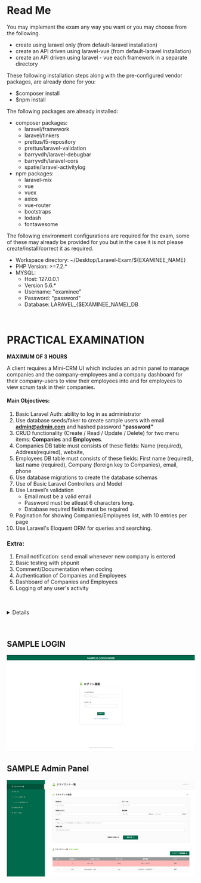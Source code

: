 # Read Me

You may implement the exam any way you want or you may choose from the following.<br>

<ul type="a">
<li>create using laravel only (from default-laravel installation)</li>
<li>create an API driven using laravel-vue (from default-laravel installation)</li>
<li>create an API driven using laravel - vue each framework in a separate directory </li>
</ul>

These following installation steps along with the pre-configured vendor packages, are already done for you:

-   \$composer install
-   \$npm install

The following packages are already installed:<br>

-   composer packages:
    -   laravel/framework
    -   laravel/tinkers
    -   prettus/l5-repository
    -   prettus/laravel-validation
    -   barryvdh/laravel-debugbar
    -   barryvdh/laravel-cors
    -   spatie/laravel-activitylog
-   npm packages:
    -   laravel-mix
    -   vue
    -   vuex
    -   axios
    -   vue-router
    -   bootstraps
    -   lodash
    -   fontawesome

The following environment configurations are required for the exam, some of these may already be provided for you but in the case it is not please create/install/correct it as required.

-   Workspace directory: ~/Desktop/Laravel-Exam/\${EXAMINEE_NAME}
-   PHP Version: >=7.2.\*
-   MYSQL:
    -   Host: 127.0.0.1
    -   Version 5.6.\*
    -   Username: "examinee"
    -   Password: "password"
    -   Database: LARAVEL\_{\$EXAMINEE_NAME}\_DB

<!-- should you have request for other dependencies/packages, please ask before the exam. -->

<br>

# PRACTICAL EXAMINATION

**MAXIMUM OF 3 HOURS**

A client requires a Mini-CRM UI which includes an admin panel to manage companies and the company-employees and a company dashboard for their company-users to view their employees into and for employees to view scrum task in their companies.

#### Main Objectives:

1. Basic Laravel Auth: ability to log in as administrator
2. Use database seeds/faker to create sample users with email **admin@admin.com** and hashed password **“password”**
3. CRUD functionality (Create / Read / Update / Delete) for two menu items: **Companies** and **Employees**.
4. Companies DB table must consists of these fields: Name (required), Address(required), website,
5. Employees DB table must consists of these fields: First name (required), last name (required), Company (foreign key to Companies), email, phone
6. Use database migrations to create the database schemas
7. Use of Basic Laravel Controllers and Model
8. Use Laravel’s validation
    - Email must be a valid email
    - Password must be atleast 6 characters long.
    - Database required fields must be required
9. Pagination for showing Companies/Employees list, with 10 entries per page
10. Use Laravel's Eloquent ORM for queries and searching.

### Extra:

1. Email notification: send email whenever new company is entered
2. Basic testing with phpunit
3. Comment/Documentation when coding
4. Authentication of Companies and Employees
5. Dashboard of Companies and Employees
6. Logging of any user's activity

<br>
<br>

<details>
<summary>Details</summary>

With the main objective of the exam, the examinee should show the skills and understanding of the following:

-   MVC (Model-View-Controller) design pattern
-   Authentication
-   CRUD and Resource Controllers
-   Eloquent and Relationships
-   Database migrations and seeds
-   Form Validation and Requests
-   File management
-   Basic CSS
-   Pagination
-   Searching

On extra modules, the examinee would show the skills and understanding of the following:

-   Understanding of Laravel Notifiable and Email Service
-   Understanding the importance of automated code-testing
-   Laravel Coding Convention and practices.
-   Understanding of Laravel Authentication Service and concepts

</details>

<br>
<br>

## SAMPLE LOGIN

![An old rock in the desert](resources/images/sample-login.png "Sample Login Page")

## SAMPLE Admin Panel

![An old rock in the desert](resources/images/sample-dashboard.png "Sample Dashdmin Panel")
